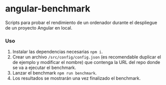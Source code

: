# angular-benchmark
Scripts para probar el rendimiento de un ordenador durante el despliegue de un proyecto Angular en local.


### Uso
1. Instalar las dependencias necesarias `npm i`.
2. Crear un archivo `/src/config/config.json` (es recomendable duplicar el de ejemplo y modificar el nombre) que contenga la URL del repo donde se va a ejecutar el benchmark.
3. Lanzar el benchmark `npm run benchmark`.
4. Los resultados se mostrarán una vez finalizado el benchmark.
